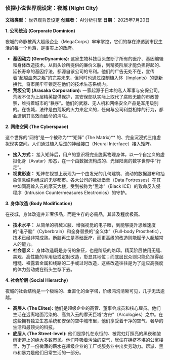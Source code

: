 ### **侦探小说世界观设定：夜城 (Night City)**

**文档类型：** 世界观背景设定
**创建者：** AI分析引擎
**日期：** 2025年7月20日

**1. 公司统治 (Corporate Dominion)**

夜城的命脉被两大超级企业（MegaCorps）牢牢掌控，它们的存在渗透到市民生活的每一个角落，是事实上的政府。

*   **基因动力 (GeneDynamics):** 这家生物科技巨头垄断了所有的医疗、基因编辑和身体改造技术。从街头诊所提供的廉价义肢，到精英阶层才能负担得起的、延长寿命的基因疗法，都源自该公司的专利。他们的广告无处不在，宣传着“超越血肉之躯”的完美未来，但同时也通过控制植入体（Implants）的更新换代，将市民牢牢锁定在他们的技术生态系统内。
*   **荒坂公司 (Arasaka Corporation):** 一家起源于日本的私人军事与安保公司。荒坂不仅为上层精英提供保护，其安保部队实际上取代了腐败无能的市政警察，维持着城市的“秩序”。他们的武器、无人机和网络安全产品是军用级别的。在夜城，法律是由荒坂的火力来定义的，任何与公司利益相悖的行为，都会遭到其高效而致命的清除。

**2. 网络空间 (The Cyberspace)**

这个世界的“网络”是一个被称为**“矩阵” (The Matrix)** 的、完全沉浸式三维虚拟现实空间。人们通过植入后颈的神经接口（Neural Interface）接入矩阵。

*   **接入方式：** 接入矩阵后，用户的意识将完全脱离物理身体，以一个自定义的虚拟化身（Avatar）形态，在一个由数据流构成的、光怪陆离的数字世界中“行走”。
*   **视觉形态：** 矩阵在视觉上表现为一个由发光的几何建筑、流动的数据瀑布和抽象信息结构组成的无尽都市。各大公司的数据堡垒（Data Fortresses）在其中如同高耸入云的摩天大楼，受到被称为“黑冰”（Black ICE）的致命反入侵程序（Intrusion Countermeasures Electronics）的守护。

**3. 身体改造 (Body Modification)**

在夜城，身体改造并非奢侈品，而是生存的必需品，其普及程度极高。

*   **技术水平：** 从简单的机械义肢、增强视觉的电子眼，到能够提升思维速度的“电子脑”（Cyberbrain）和全身替换的“全义体”（Full-body Prosthetic），技术已经非常成熟。断肢再生是基础医疗，而更高级的改造则能赋予人超越常人的能力。
*   **社会意义：** 身体改造既是身份的象征，也是阶级的烙印。精英阶层使用无缝、美观、高性能的军用级或定制改造，彰显其地位；而底层民众则只能负担得起粗糙、裸露着金属和线路的二手或过时改造，这些改造往往是为了适应高强度的体力劳动或在街头生存下去。

**4. 社会阶层 (Social Hierarchy)**

夜城的社会结构是一个极端的、垂直化的金字塔，阶级鸿沟清晰可见，几乎无法逾越。

*   **高层人 (The Elites):** 他们是超级企业的高管、董事会成员和核心雇员。他们生活在远离地面污染的、高耸入云的摩天巨塔“方舟”（Arcologies）之中。在这些拥有独立生态系统和安保的空中城市里，他们享受着干净的空气、奢华的生活和最顶尖的科技。
*   **底层人 (The Street-level):** 他们是挣扎在永恒的、被霓虹灯照亮的黑夜和酸雨街道上的绝大多数市民。他们呼吸着污浊的空气，居住在拥挤不堪的公寓楼里，为了一份微薄的薪水在超级企业的工厂或服务业中出卖劳动力。帮派、黑市和暴力是他们日常生活的一部分。

